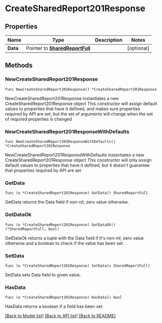 # CreateSharedReport201Response

## Properties

Name | Type | Description | Notes
------------ | ------------- | ------------- | -------------
**Data** | Pointer to [**SharedReportFull**](SharedReportFull.md) |  | [optional] 

## Methods

### NewCreateSharedReport201Response

`func NewCreateSharedReport201Response() *CreateSharedReport201Response`

NewCreateSharedReport201Response instantiates a new CreateSharedReport201Response object
This constructor will assign default values to properties that have it defined,
and makes sure properties required by API are set, but the set of arguments
will change when the set of required properties is changed

### NewCreateSharedReport201ResponseWithDefaults

`func NewCreateSharedReport201ResponseWithDefaults() *CreateSharedReport201Response`

NewCreateSharedReport201ResponseWithDefaults instantiates a new CreateSharedReport201Response object
This constructor will only assign default values to properties that have it defined,
but it doesn't guarantee that properties required by API are set

### GetData

`func (o *CreateSharedReport201Response) GetData() SharedReportFull`

GetData returns the Data field if non-nil, zero value otherwise.

### GetDataOk

`func (o *CreateSharedReport201Response) GetDataOk() (*SharedReportFull, bool)`

GetDataOk returns a tuple with the Data field if it's non-nil, zero value otherwise
and a boolean to check if the value has been set.

### SetData

`func (o *CreateSharedReport201Response) SetData(v SharedReportFull)`

SetData sets Data field to given value.

### HasData

`func (o *CreateSharedReport201Response) HasData() bool`

HasData returns a boolean if a field has been set.


[[Back to Model list]](../README.md#documentation-for-models) [[Back to API list]](../README.md#documentation-for-api-endpoints) [[Back to README]](../README.md)


